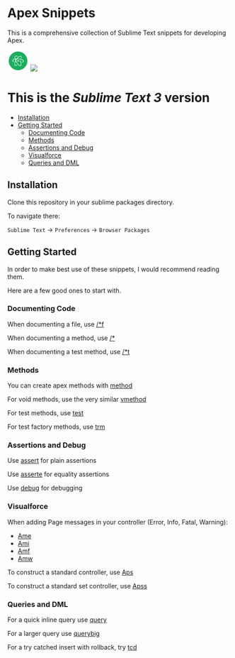 # Apex Snippets

This is a comprehensive collection of Sublime Text snippets for developing Apex.

[<img src="https://raw.githubusercontent.com/stvhwrd/icons/master/atom/Atom-no_shadows-512.png" width="48">](https://github.com/nathanKramer/atom-apex-snippets) [<img src="http://c758482.r82.cf2.rackcdn.com/sublime_text_icon_2181.png" width="48">](https://github.com/nathanKramer/apex-snippets)

This is the _Sublime Text 3_ version
====================================

<!-- START doctoc generated TOC please keep comment here to allow auto update -->
<!-- DON'T EDIT THIS SECTION, INSTEAD RE-RUN doctoc TO UPDATE -->


- [Installation](#installation)
- [Getting Started](#getting-started)
  - [Documenting Code](#documenting-code)
  - [Methods](#methods)
  - [Assertions and Debug](#assertions-and-debug)
  - [Visualforce](#visualforce)
  - [Queries and DML](#queries-and-dml)

<!-- END doctoc generated TOC please keep comment here to allow auto update -->

## Installation

Clone this repository in your sublime packages directory.

To navigate there:

`Sublime Text` -> `Preferences` -> `Browser Packages`

## Getting Started

In order to make best use of these snippets, I would recommend reading them.

Here are a few good ones to start with.

### Documenting Code

When documenting a file, use [/*f](/filecomment.sublime-snippet)

When documenting a method, use [/*](/comment.sublime-snippet)

When documenting a test method, use [/*t](/test_method.sublime-snippet)

### Methods

You can create apex methods with [method](/method.sublime-snippet)

For void methods, use the very similar [vmethod](/method.sublime-snippet)

For test methods, use [test](/test_method.sublime-snippet)

For test factory methods, use [trm](/test_record_method.sublime-snippet)

### Assertions and Debug

Use [assert](/assert.sublime-snippet) for plain assertions

Use [asserte](/assert_equals.sublime-snippet) for equality assertions

Use [debug](/debug.sublime-snippet) for debugging

### Visualforce

When adding Page messages in your controller (Error, Info, Fatal, Warning):

- [Ame](/add_message_error.sublime-snippet)
- [Ami](/add_message_info.sublime-snippet)
- [Amf](/add_message_fatal.sublime-snippet)
- [Amw](/add_message_warning.sublime-snippet)

To construct a standard controller, use [Aps](/initialise_standard_controller.sublime-snippet)

To construct a standard set controller, use [Apss](/initialise_standard_set_controller.sublime-snippet)

### Queries and DML

For a quick inline query use [query](/soql_query.sublime-snippet)

For a larger query use [querybig](/soql_query_big.sublime-snippet)

For a try catched insert with rollback, try [tcd](/safe_dml.sublime-snippet)
